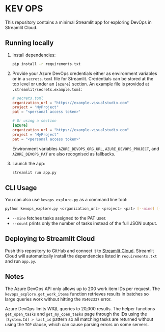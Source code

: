 # KEV OPS

This repository contains a minimal Streamlit app for exploring DevOps in Streamlit Cloud.

## Running locally

1. Install dependencies:
   ```bash
   pip install -r requirements.txt
   ```
2. Provide your Azure DevOps credentials either as environment variables or in
   a `secrets.toml` file for Streamlit. Credentials can be stored at the top
   level or under an `[azure]` section. An example file is provided at
   `.streamlit/secrets.example.toml`:

   ```toml
   # secrets.toml
   organization_url = "https://example.visualstudio.com"
   project = "MyProject"
   pat = "<personal access token>"

   # Or using a section
   [azure]
   organization_url = "https://example.visualstudio.com"
   project = "MyProject"
   pat = "<personal access token>"
   ```

   Environment variables `AZURE_DEVOPS_ORG_URL`, `AZURE_DEVOPS_PROJECT`, and
   `AZURE_DEVOPS_PAT` are also recognised as fallbacks.

3. Launch the app:
   ```bash
   streamlit run app.py
   ```

## CLI Usage

You can also use `kevops_explore.py` as a command line tool:

```bash
python kevops_explore.py <organization_url> <project> <pat> [--mine] [--count]
```

* `--mine` fetches tasks assigned to the PAT user.
* `--count` prints only the number of tasks instead of the full JSON output.

## Deploying to Streamlit Cloud

Push this repository to GitHub and connect it to [Streamlit Cloud](https://streamlit.io/cloud). Streamlit Cloud will automatically install the dependencies listed in `requirements.txt` and run `app.py`.

## Notes

The Azure DevOps API only allows up to 200 work item IDs per request. The
`kevops_explore.get_work_items` function retrieves results in batches so large
queries work without hitting the `VS402337` error.

Azure DevOps limits WIQL queries to 20,000 results. The helper functions
`get_open_tasks` and `get_my_open_tasks` page through the IDs using the
`[System.Id] > last_id` pattern so all matching tasks are returned without using
the `TOP` clause, which can cause parsing errors on some servers.
